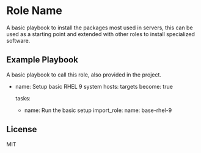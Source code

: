 Role Name
=========

A basic playbook to install the packages most used in servers, this can be used as a starting point and extended with other roles to install specialized software.

Example Playbook
----------------

A basic playbook to call this role, also provided in the project.

- name: Setup basic RHEL 9 system
  hosts: targets
  become: true

  tasks:
    - name: Run the basic setup
      import_role:
        name: base-rhel-9

License
-------

MIT